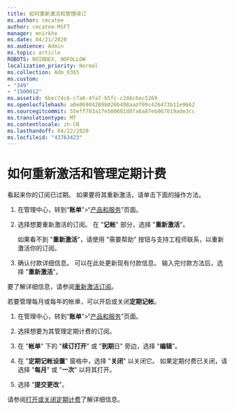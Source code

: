 ```yaml
---
title: 如何重新激活和管理续订
ms.author: cmcatee
author: cmcatee-MSFT
manager: mnirkhe
ms.date: 04/21/2020
ms.audience: Admin
ms.topic: article
ROBOTS: NOINDEX, NOFOLLOW
localization_priority: Normal
ms.collection: Adm_O365
ms.custom:
- "349"
- "1500012"
ms.assetid: 6bec74c6-c7a6-4fa7-b5fc-c246c6ec5269
ms.openlocfilehash: a0e06904289b026b498aadf09c426473b11e9662
ms.sourcegitcommit: 55eff703a17e500681d8fa6a87eb067019ade3cc
ms.translationtype: MT
ms.contentlocale: zh-CN
ms.lasthandoff: 04/22/2020
ms.locfileid: "43763423"
---
```

# <a name="how-to-reactivate-and-manage-recurring-billing"></a>如何重新激活和管理定期计费

看起来你的订阅已过期。 如果要将其重新激活，请单击下面的操作方法。
  
1. 在管理中心，转到“**账单**”\>“[产品和服务](https://go.microsoft.com/fwlink/p/?linkid=842054)”页面。

2. 选择想要重新激活的订阅。 在 "**记帐**" 部分，选择 "**重新激活**"。

    如果看不到 "**重新激活**"，请使用 "需要帮助" 按钮与支持工程师联系，以重新激活你的订阅。

3. 确认付款详细信息。 可以在此处更新现有付款信息。 输入完付款方法后，选择 "**重新激活**"。

要了解详细信息，请参阅[重新激活订阅](https://docs.microsoft.com//office365/admin/subscriptions-and-billing/reactivate-your-subscription)。 

若要管理每月或每年的帐单，可以开启或关闭**定期记帐**。
  
1. 在管理中心，转到“**账单**”\>“[产品和服务](https://go.microsoft.com/fwlink/p/?linkid=842054)”页面。

2. 选择想要为其管理定期计费的订阅。

3. 在 "**帐单**" 下的 "**续订打开**" 或 "**到期**日" 旁边，选择 "**编辑**"。

4. 在 "**定期记帐设置**" 窗格中，选择 "**关闭**" 以关闭它。 如果定期付费已关闭，请选择 "**每月**" 或 "**一次**" 以将其打开。

5. 选择 "**提交更改**"。

请参阅[打开或关闭定期计费](https://docs.microsoft.com/office365/admin/subscriptions-and-billing/renew-your-subscription#turn-recurring-billing-off-or-on)了解详细信息。